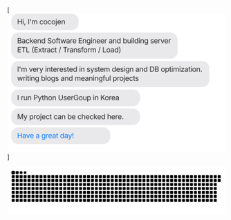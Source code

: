 

[![](https://github.com/cocojen/cocojen/blob/master/chat.svg)]



![](https://github.com/cocojen/cocojen/blob/output/github-contribution-grid-snake.svg)

